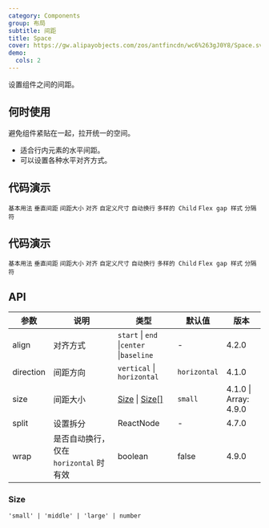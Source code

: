 ```yaml
---
category: Components
group: 布局
subtitle: 间距
title: Space
cover: https://gw.alipayobjects.com/zos/antfincdn/wc6%263gJ0Y8/Space.svg
demo:
  cols: 2
---
```


设置组件之间的间距。

## 何时使用

避免组件紧贴在一起，拉开统一的空间。

- 适合行内元素的水平间距。
- 可以设置各种水平对齐方式。

## 代码演示

<code src="./demo/base.tsx">基本用法</code>
<code src="./demo/vertical.tsx">垂直间距</code>
<code src="./demo/size.tsx">间距大小</code>
<code src="./demo/align.tsx">对齐</code>
<code src="./demo/customize.tsx">自定义尺寸</code>
<code src="./demo/wrap.tsx">自动换行</code>
<code src="./demo/debug.tsx">多样的 Child</code>
<code src="./demo/gap-in-line.tsx">Flex gap 样式</code>
<code src="./demo/split.tsx">分隔符</code>

## 代码演示

<code src="./demo/base.tsx">基本用法</code>
<code src="./demo/vertical.tsx">垂直间距</code>
<code src="./demo/size.tsx">间距大小</code>
<code src="./demo/align.tsx">对齐</code>
<code src="./demo/customize.tsx">自定义尺寸</code>
<code src="./demo/wrap.tsx">自动换行</code>
<code src="./demo/debug.tsx">多样的 Child</code>
<code src="./demo/gap-in-line.tsx">Flex gap 样式</code>
<code src="./demo/split.tsx">分隔符</code>

## API

| 参数      | 说明                                   | 类型                                     | 默认值       | 版本                  |
| --------- | -------------------------------------- | ---------------------------------------- | ------------ | --------------------- |
| align     | 对齐方式                               | `start` \| `end` \|`center` \|`baseline` | -            | 4.2.0                 |
| direction | 间距方向                               | `vertical` \| `horizontal`               | `horizontal` | 4.1.0                 |
| size      | 间距大小                               | [Size](#Size) \| [Size\[\]](#Size)       | `small`      | 4.1.0 \| Array: 4.9.0 |
| split     | 设置拆分                               | ReactNode                                | -            | 4.7.0                 |
| wrap      | 是否自动换行，仅在 `horizontal` 时有效 | boolean                                  | false        | 4.9.0                 |

### Size

`'small' | 'middle' | 'large' | number`
